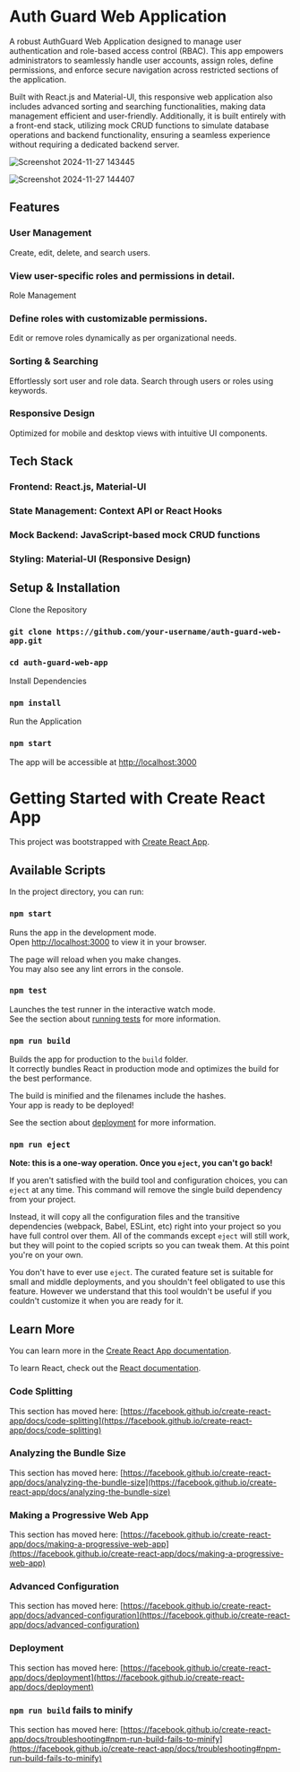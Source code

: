 # Auth Guard Web Application
A robust AuthGuard Web Application designed to manage user authentication and role-based access control (RBAC). This app empowers administrators to seamlessly handle user accounts, assign roles, define permissions, and enforce secure navigation across restricted sections of the application.

Built with React.js and Material-UI, this responsive web application also includes advanced sorting and searching functionalities, making data management efficient and user-friendly. Additionally, it is built entirely with a front-end stack, utilizing mock CRUD functions to simulate database operations and backend functionality, ensuring a seamless experience without requiring a dedicated backend server.

![Screenshot 2024-11-27 143445](https://github.com/user-attachments/assets/8d77c09d-47d4-4df4-8d8c-4cc551cdb9fd)

![Screenshot 2024-11-27 144407](https://github.com/user-attachments/assets/8974f3ea-d063-43ee-8ec0-2bd42a3eeffd)

## Features

### User Management
Create, edit, delete, and search users.
### View user-specific roles and permissions in detail.
Role Management
### Define roles with customizable permissions.
Edit or remove roles dynamically as per organizational needs.
### Sorting & Searching
Effortlessly sort user and role data.
Search through users or roles using keywords.
### Responsive Design
Optimized for mobile and desktop views with intuitive UI components.

## Tech Stack

### Frontend: React.js, Material-UI
### State Management: Context API or React Hooks
### Mock Backend: JavaScript-based mock CRUD functions
### Styling: Material-UI (Responsive Design)

## Setup & Installation
Clone the Repository

### `git clone https://github.com/your-username/auth-guard-web-app.git`
### `cd auth-guard-web-app`

Install Dependencies

### `npm install`
Run the Application

### `npm start`

The app will be accessible at [http://localhost:3000](http://localhost:3000)


# Getting Started with Create React App

This project was bootstrapped with [Create React App](https://github.com/facebook/create-react-app).

## Available Scripts

In the project directory, you can run:

### `npm start`

Runs the app in the development mode.\
Open [http://localhost:3000](http://localhost:3000) to view it in your browser.

The page will reload when you make changes.\
You may also see any lint errors in the console.

### `npm test`

Launches the test runner in the interactive watch mode.\
See the section about [running tests](https://facebook.github.io/create-react-app/docs/running-tests) for more information.

### `npm run build`

Builds the app for production to the `build` folder.\
It correctly bundles React in production mode and optimizes the build for the best performance.

The build is minified and the filenames include the hashes.\
Your app is ready to be deployed!

See the section about [deployment](https://facebook.github.io/create-react-app/docs/deployment) for more information.

### `npm run eject`

**Note: this is a one-way operation. Once you `eject`, you can't go back!**

If you aren't satisfied with the build tool and configuration choices, you can `eject` at any time. This command will remove the single build dependency from your project.

Instead, it will copy all the configuration files and the transitive dependencies (webpack, Babel, ESLint, etc) right into your project so you have full control over them. All of the commands except `eject` will still work, but they will point to the copied scripts so you can tweak them. At this point you're on your own.

You don't have to ever use `eject`. The curated feature set is suitable for small and middle deployments, and you shouldn't feel obligated to use this feature. However we understand that this tool wouldn't be useful if you couldn't customize it when you are ready for it.

## Learn More

You can learn more in the [Create React App documentation](https://facebook.github.io/create-react-app/docs/getting-started).

To learn React, check out the [React documentation](https://reactjs.org/).

### Code Splitting

This section has moved here: [https://facebook.github.io/create-react-app/docs/code-splitting](https://facebook.github.io/create-react-app/docs/code-splitting)

### Analyzing the Bundle Size

This section has moved here: [https://facebook.github.io/create-react-app/docs/analyzing-the-bundle-size](https://facebook.github.io/create-react-app/docs/analyzing-the-bundle-size)

### Making a Progressive Web App

This section has moved here: [https://facebook.github.io/create-react-app/docs/making-a-progressive-web-app](https://facebook.github.io/create-react-app/docs/making-a-progressive-web-app)

### Advanced Configuration

This section has moved here: [https://facebook.github.io/create-react-app/docs/advanced-configuration](https://facebook.github.io/create-react-app/docs/advanced-configuration)

### Deployment

This section has moved here: [https://facebook.github.io/create-react-app/docs/deployment](https://facebook.github.io/create-react-app/docs/deployment)

### `npm run build` fails to minify

This section has moved here: [https://facebook.github.io/create-react-app/docs/troubleshooting#npm-run-build-fails-to-minify](https://facebook.github.io/create-react-app/docs/troubleshooting#npm-run-build-fails-to-minify)

